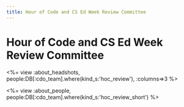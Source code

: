 ```yaml
---
title: Hour of Code and CS Ed Week Review Committee
---
```

# Hour of Code and CS Ed Week Review Committee

<%= view :about_headshots, people:DB[:cdo_team].where(kind_s:'hoc_review'), :columns=>3 %>

<%= view :about_people, people:DB[:cdo_team].where(kind_s:'hoc_review_short') %>
